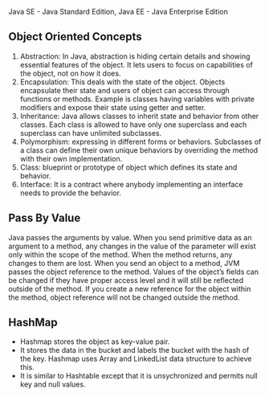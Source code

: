 Java SE - Java Standard Edition, Java EE - Java Enterprise Edition


Object Oriented Concepts
------------------------------------
1. Abstraction: In Java, abstraction is hiding certain details and showing essential features of the object. It lets users to focus on capabilities of the object, not on how it does. 
2. Encapsulation: This deals with the state of the object. Objects encapsulate their state and users of object can access through functions or methods. Example is classes having variables with private modifiers and expose their state using getter and setter.
3. Inheritance: Java allows classes to inherit state and behavior from other classes. Each class is allowed to have only one superclass and each superclass can have unlimited subclasses.
4. Polymorphism: expressing in different forms or behaviors. Subclasses of a class can define their own unique behaviors by overriding the method with their own implementation.
5. Class: blueprint or prototype of object which defines its state and behavior.
6. Interface: It is a contract where anybody implementing an interface needs to provide the behavior.


Pass By Value
--------------------
Java passes the arguments by value. 
When you send primitive data as an argument to a method, any changes in the value of the parameter will exist only within the scope of the method. When the method returns, any changes to them are lost. 
When you send an object to a method, JVM passes the object reference to the method. Values of the object’s fields can be changed if they have proper access level and it will still be reflected outside of the method. If you create a new reference for the object within the method, object reference will not be changed outside the method. 

HashMap
-----------

- Hashmap stores the object as key-value pair. 
- It stores the data in the bucket and labels the bucket with the hash of the key. Hashmap uses Array and LinkedList data structure to achieve this. 
- It is similar to Hashtable except that it is unsychronized and permits null key and null values.

